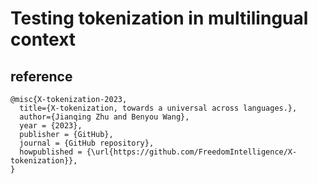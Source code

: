 # Testing tokenization in multilingual context







## reference
```
@misc{X-tokenization-2023,
  title={X-tokenization, towards a universal across languages.},
  author={Jianqing Zhu and Benyou Wang},
  year = {2023},
  publisher = {GitHub},
  journal = {GitHub repository},
  howpublished = {\url{https://github.com/FreedomIntelligence/X-tokenization}},
}
```
